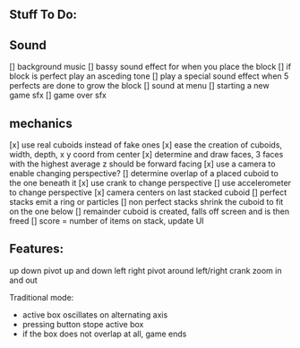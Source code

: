 Stuff To Do:
-----------------

Sound
------
[] background music
[] bassy sound effect for when you place the block
[] if block is perfect play an asceding tone 
[] play a special sound effect when 5 perfects are done to grow the block
[] sound at menu
[] starting a new game sfx
[] game over sfx

mechanics
----------
[x] use real cuboids instead of fake ones
[x] ease the creation of cuboids, width, depth, x y coord from center
[x] determine and draw faces, 3 faces with the highest average z should be forward facing
[x] use a camera to enable changing perspective? 
[] determine overlap of a placed cuboid to the one beneath it
[x] use crank to change perspective
[] use accelerometer to change perspective
[x] camera centers on last stacked cuboid
[] perfect stacks emit a ring or particles
[] non perfect stacks shrink the cuboid to fit on the one below
[] remainder cuboid is created, falls off screen and is then freed
[] score = number of items on stack, update UI


Features:
---------------
up down pivot up and down
left right pivot around left/right
crank zoom in and out

Traditional mode:
- active box oscillates on alternating axis
- pressing button stope active box
- if the box does not overlap at all, game ends